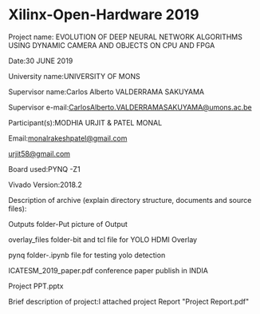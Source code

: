 # Xilinx-Open-Hardware 2019

Project name: EVOLUTION OF DEEP NEURAL NETWORK ALGORITHMS USING DYNAMIC CAMERA AND OBJECTS ON CPU AND FPGA

Date:30 JUNE 2019

University name:UNIVERSITY OF MONS

Supervisor name:Carlos Alberto VALDERRAMA SAKUYAMA

Supervisor e-mail:CarlosAlberto.VALDERRAMASAKUYAMA@umons.ac.be

Participant(s):MODHIA URJIT & PATEL MONAL

Email:monalrakeshpatel@gmail.com

urjit58@gmail.com

Board used:PYNQ -Z1

Vivado Version:2018.2

Description of archive (explain directory structure, documents and source files):

Outputs folder-Put picture of Output

overlay_files folder-bit and tcl file for YOLO HDMI Overlay

pynq folder-.ipynb file for testing yolo detection

ICATESM_2019_paper.pdf	 conference paper publish in INDIA 

Project PPT.pptx

Brief description of project:I attached project Report "Project Report.pdf"

